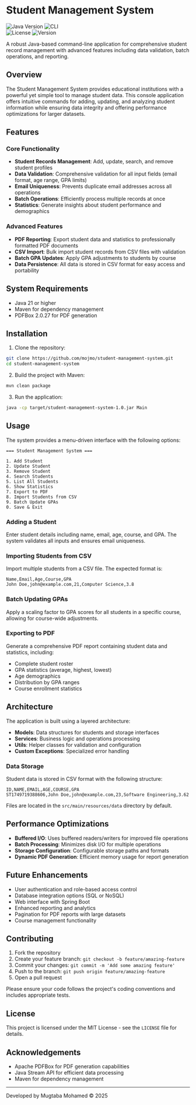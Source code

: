 # Student Management System

![Java Version](https://img.shields.io/badge/Java-21-orange)
![CLI](https://img.shields.io/badge/UI-CLI-yellow)  
![License](https://img.shields.io/badge/License-MIT-blue)
![Version](https://img.shields.io/badge/Version-1.0-green)

A robust Java-based command-line application for comprehensive student record management with advanced features including data validation, batch operations, and reporting.

## Overview

The Student Management System provides educational institutions with a powerful yet simple tool to manage student data. This console application offers intuitive commands for adding, updating, and analyzing student information while ensuring data integrity and offering performance optimizations for larger datasets.

## Features

### Core Functionality
- **Student Records Management**: Add, update, search, and remove student profiles
- **Data Validation**: Comprehensive validation for all input fields (email format, age range, GPA limits)
- **Email Uniqueness**: Prevents duplicate email addresses across all operations
- **Batch Operations**: Efficiently process multiple records at once
- **Statistics**: Generate insights about student performance and demographics

### Advanced Features
- **PDF Reporting**: Export student data and statistics to professionally formatted PDF documents
- **CSV Import**: Bulk import student records from CSV files with validation
- **Batch GPA Updates**: Apply GPA adjustments to students by course
- **Data Persistence**: All data is stored in CSV format for easy access and portability

## System Requirements

- Java 21 or higher
- Maven for dependency management
- PDFBox 2.0.27 for PDF generation

## Installation

1. Clone the repository:
```bash
git clone https://github.com/mojmo/student-management-system.git
cd student-management-system
```

2. Build the project with Maven:
```bash
mvn clean package
```

3. Run the application:
```bash
java -cp target/student-management-system-1.0.jar Main
```

## Usage

The system provides a menu-driven interface with the following options:

```
=== Student Management System ===
           
1. Add Student
2. Update Student
3. Remove Student
4. Search Students
5. List All Students
6. Show Statistics
7. Export to PDF
8. Import Students from CSV
9. Batch Update GPAs
0. Save & Exit
```

### Adding a Student
Enter student details including name, email, age, course, and GPA. The system validates all inputs and ensures email uniqueness.

### Importing Students from CSV
Import multiple students from a CSV file. The expected format is:
```
Name,Email,Age,Course,GPA
John Doe,john@example.com,21,Computer Science,3.8
```

### Batch Updating GPAs
Apply a scaling factor to GPA scores for all students in a specific course, allowing for course-wide adjustments.

### Exporting to PDF
Generate a comprehensive PDF report containing student data and statistics, including:
- Complete student roster
- GPA statistics (average, highest, lowest)
- Age demographics
- Distribution by GPA ranges
- Course enrollment statistics

## Architecture

The application is built using a layered architecture:

- **Models**: Data structures for students and storage interfaces
- **Services**: Business logic and operations processing
- **Utils**: Helper classes for validation and configuration
- **Custom Exceptions**: Specialized error handling

### Data Storage

Student data is stored in CSV format with the following structure:
```
ID,NAME,EMAIL,AGE,COURSE,GPA
ST1749719388606,John Doe,john@example.com,23,Software Engineering,3.62
```

Files are located in the `src/main/resources/data` directory by default.

## Performance Optimizations

- **Buffered I/O**: Uses buffered readers/writers for improved file operations
- **Batch Processing**: Minimizes disk I/O for multiple operations
- **Storage Configuration**: Configurable storage paths and formats
- **Dynamic PDF Generation**: Efficient memory usage for report generation

## Future Enhancements

- User authentication and role-based access control
- Database integration options (SQL or NoSQL)
- Web interface with Spring Boot
- Enhanced reporting and analytics
- Pagination for PDF reports with large datasets
- Course management functionality

## Contributing

1. Fork the repository
2. Create your feature branch: `git checkout -b feature/amazing-feature`
3. Commit your changes: `git commit -m 'Add some amazing feature'`
4. Push to the branch: `git push origin feature/amazing-feature`
5. Open a pull request

Please ensure your code follows the project's coding conventions and includes appropriate tests.

## License

This project is licensed under the MIT License - see the `LICENSE` file for details.

## Acknowledgements

- Apache PDFBox for PDF generation capabilities
- Java Stream API for efficient data processing
- Maven for dependency management

---

Developed by Mugtaba Mohamed © 2025
